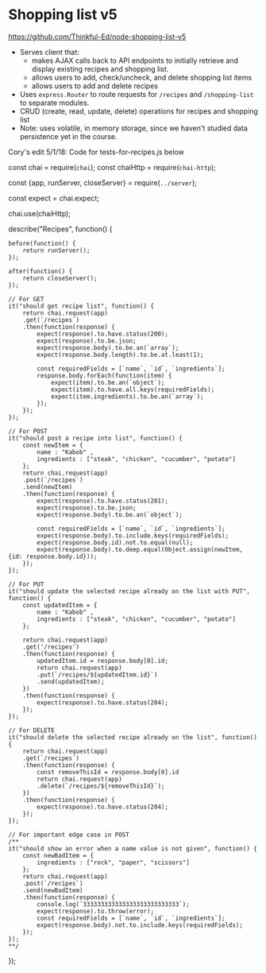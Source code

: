 Shopping list v5
================

https://github.com/Thinkful-Ed/node-shopping-list-v5

* Serves client that:
    + makes AJAX calls back to API endpoints to initially retrieve and display existing recipes and shopping list.
    + allows users to add, check/uncheck, and delete shopping list items
    + allows users to add and delete recipes
* Uses `express.Router` to route requests for `/recipes` and `/shopping-list` to separate modules.
* CRUD (create, read, update, delete) operations for recipes and shopping list
* Note: uses volatile, in memory storage, since we haven't studied data persistence yet in the course.


Cory's edit 5/1/18: Code for tests-for-recipes.js below

const chai = require(`chai`);
const chaiHttp = require(`chai-http`);

const {app, runServer, closeServer} = require(`../server`);


const expect = chai.expect;

chai.use(chaiHttp);

describe("Recipes", function() {

    before(function() {
        return runServer();
    });

    after(function() {
        return closeServer();
    });

    // For GET
    it("should get recipe list", function() {
        return chai.request(app)
        .get(`/recipes`)
        .then(function(response) {
            expect(response).to.have.status(200);
            expect(response).to.be.json;
            expect(response.body).to.be.an(`array`);
            expect(response.body.length).to.be.at.least(1);

            const requiredFields = [`name`, `id`, `ingredients`];
            response.body.forEach(function(item) {
                expect(item).to.be.an(`object`);
                expect(item).to.have.all.keys(requiredFields);
                expect(item.ingredients).to.be.an(`array`);
            });
        });
    });

    // For POST
    it("should post a recipe into list", function() {
        const newItem = {
            name : "Kabob" ,
            ingredients : ["steak", "chicken", "cucumber", "potato"]
        };
        return chai.request(app)
        .post(`/recipes`)
        .send(newItem)
        .then(function(response) {
            expect(response).to.have.status(201);
            expect(response).to.be.json;
            expect(response.body).to.be.an(`object`);

            const requiredFields = [`name`, `id`, `ingredients`];
            expect(response.body).to.include.keys(requiredFields);
            expect(response.body.id).not.to.equal(null);
            expect(response.body).to.deep.equal(Object.assign(newItem, {id: response.body.id}));
        });
    });

    // For PUT
    it("should update the selected recipe already on the list with PUT", function() {
        const updatedItem = {
            name : "Kabob" ,
            ingredients : ["steak", "chicken", "cucumber", "potato"]
        };

        return chai.request(app)
        .get('/recipes')
        .then(function(response) {
            updatedItem.id = response.body[0].id;
            return chai.request(app)
            .put(`/recipes/${updatedItem.id}`)
            .send(updatedItem);
        })
        .then(function(response) {
            expect(response).to.have.status(204);
        });
    });

    // For DELETE
    it("should delete the selected recipe already on the list", function() {
        return chai.request(app)
        .get(`/recipes`)
        .then(function(response) {
            const removeThisId = response.body[0].id
            return chai.request(app)
            .delete(`/recipes/${removeThisId}`);
        })
        .then(function(response) {
            expect(response).to.have.status(204);
        });
    });

    // For important edge case in POST
    /** 
    it("should show an error when a name value is not given", function() {
        const newBadItem = {
            ingredients : ["rock", "paper", "scissors"]
        };
        return chai.request(app)
        .post(`/recipes`)
        .send(newBadItem)
        .then(function(response) {
            console.log(`333333333333333333333333333`);
            expect(response).to.throw(error);
            const requiredFields = [`name`, `id`, `ingredients`];
            expect(response.body).not.to.include.keys(requiredFields);
        });   
    });
    **/
});
